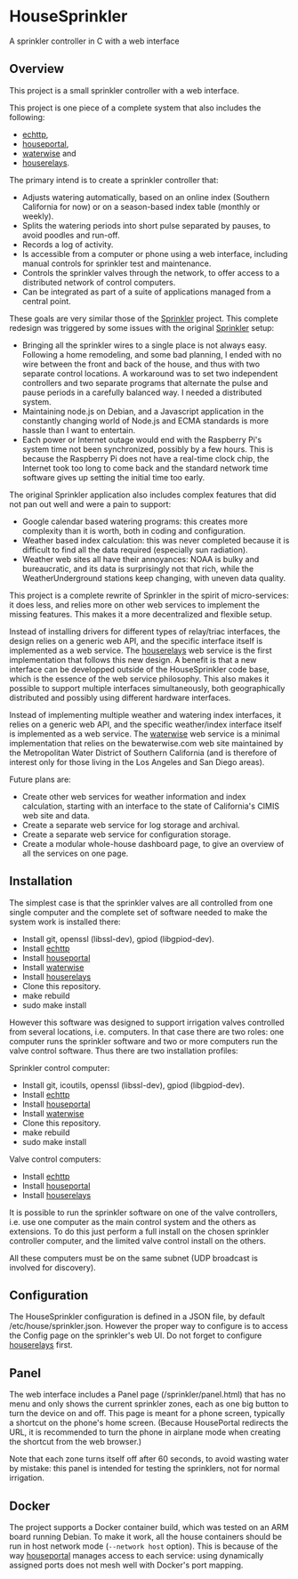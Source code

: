 # HouseSprinkler
A sprinkler controller in C with a web interface

## Overview
This project is a small sprinkler controller with a web interface.

This project is one piece of a complete system that also includes the following:
* [echttp](https://github.com/pascal-fb-martin/echttp),
* [houseportal](https://github.com/pascal-fb-martin/houseportal),
* [waterwise](https://github.com/pascal-fb-martin/waterwise) and
* [houserelays](https://github.com/pascal-fb-martin/houserelays).

The primary intend is to create a sprinkler controller that:
* Adjusts watering automatically, based on an online index (Southern California for now) or on a season-based index table (monthly or weekly).
* Splits the watering periods into short pulse separated by pauses, to avoid poodles and run-off.
* Records a log of activity.
* Is accessible from a computer or phone using a web interface, including manual controls for sprinkler test and maintenance.
* Controls the sprinkler valves through the network, to offer access to a distributed network of control computers.
* Can be integrated as part of a suite of applications managed from a central point.

These goals are very similar those of the [Sprinkler](https://github.com/pascal-fb-martin/sprinkler) project. This complete redesign was triggered by some issues with the original [Sprinkler](https://github.com/pascal-fb-martin/sprinkler) setup:
* Bringing all the sprinkler wires to a single place is not always easy. Following a home remodeling, and some bad planning, I ended with no wire between the front and back of the house, and thus with two separate control locations. A workaround was to set two independent controllers and two separate programs that alternate the pulse and pause periods in a carefully balanced way. I needed a distributed system.
* Maintaining node.js on Debian, and a Javascript application in the constantly changing world of Node.js and ECMA standards is more hassle than I want to entertain.
* Each power or Internet outage would end with the Raspberry Pi's system time not been synchronized, possibly by a few hours. This is because the Raspberry Pi does not have a real-time clock chip, the Internet took too long to come back and the standard network time software gives up setting the initial time too early.

The original Sprinkler application also includes complex features that did not pan out well and were a pain to support:
* Google calendar based watering programs: this creates more complexity than it is worth, both in coding and configuration.
* Weather based index calculation: this was never completed because it is difficult to find all the data required (especially sun radiation).
* Weather web sites all have their annoyances: NOAA is bulky and bureaucratic, and its data is surprisingly not that rich, while the WeatherUnderground stations keep changing, with uneven data quality.

This project is a complete rewrite of Sprinkler in the spirit of micro-services: it does less, and relies more on other web services to implement the missing features. This makes it a more decentralized and flexible setup.

Instead of installing drivers for different types of relay/triac interfaces, the design relies on a generic web API, and the specific interface itself is implemented as a web service. The [houserelays](https://github.com/pascal-fb-martin/houserelays) web service is the first implementation that follows this new design. A benefit is that a new interface can be developped outside of the HouseSprinkler code base, which is the essence of the web service philosophy. This also makes it possible to support multiple interfaces simultaneously, both geographically distributed and possibly using different hardware interfaces.

Instead of implementing multiple weather and watering index interfaces, it relies on a generic web API, and the specific weather/index interface itself is implemented as a web service. The [waterwise](https://github.com/pascal-fb-martin/waterwise) web service is a minimal implementation that relies on the bewaterwise.com web site maintained by the Metropolitan Water District of Southern California (and is therefore of interest only for those living in the Los Angeles and San Diego areas).

Future plans are:
* Create other web services for weather information and index calculation, starting with an interface to the state of California's CIMIS web site and data.
* Create a separate web service for log storage and archival.
* Create a separate web service for configuration storage.
* Create a modular whole-house dashboard page, to give an overview of all the services on one page.

## Installation

The simplest case is that the sprinkler valves are all controlled from one single computer and the complete set of software needed to make the system work is installed there:
* Install git, openssl (libssl-dev), gpiod (libgpiod-dev).
* Install [echttp](https://github.com/pascal-fb-martin/echttp)
* Install [houseportal](https://github.com/pascal-fb-martin/houseportal)
* Install [waterwise](https://github.com/pascal-fb-martin/waterwise)
* Install [houserelays](https://github.com/pascal-fb-martin/houserelays)
* Clone this repository.
* make rebuild
* sudo make install

However this software was designed to support irrigation valves controlled from several locations, i.e. computers. In that case there are two roles: one computer runs the sprinkler software and two or more computers run the valve control software. Thus there are two installation profiles:

Sprinkler control computer:
* Install git, icoutils, openssl (libssl-dev), gpiod (libgpiod-dev).
* Install [echttp](https://github.com/pascal-fb-martin/echttp)
* Install [houseportal](https://github.com/pascal-fb-martin/houseportal)
* Install [waterwise](https://github.com/pascal-fb-martin/waterwise)
* Clone this repository.
* make rebuild
* sudo make install

Valve control computers:
* Install [echttp](https://github.com/pascal-fb-martin/echttp)
* Install [houseportal](https://github.com/pascal-fb-martin/houseportal)
* Install [houserelays](https://github.com/pascal-fb-martin/houserelays)

It is possible to run the sprinkler software on one of the valve controllers, i.e. use one computer as the main control system and the others as extensions. To do this just perform a full install on the chosen sprinkler controller computer, and the limited valve control install on the others.

All these computers must be on the same subnet (UDP broadcast is involved for discovery).

## Configuration

The HouseSprinkler configuration is defined in a JSON file, by default /etc/house/sprinkler.json. However the proper way to configure is to access the Config page on the sprinkler's web UI. Do not forget to configure [houserelays](https://github.com/pascal-fb-martin/houserelays) first.

## Panel

The web interface includes a Panel page (/sprinkler/panel.html) that has no menu and only shows the current sprinkler zones, each as one big button to turn the device on and off. This page is meant for a phone screen, typically a shortcut on the phone's home screen. (Because HousePortal redirects the URL, it is recommended to turn the phone in airplane mode when creating the shortcut from the web browser.)

Note that each zone turns itself off after 60 seconds, to avoid wasting water by mistake: this panel is intended for testing the sprinklers, not for normal irrigation.

## Docker

The project supports a Docker container build, which was tested on an ARM board running Debian. To make it work, all the house containers should be run in host network mode (`--network host` option). This is because of the way [houseportal](https://github.com/pascal-fb-martin/houseportal) manages access to each service: using dynamically assigned ports does not mesh well with Docker's port mapping.

